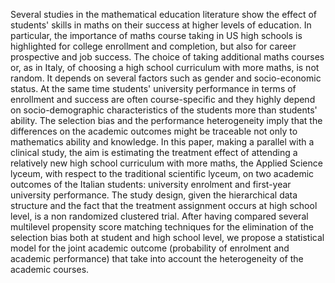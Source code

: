 Several studies in the mathematical education literature show the effect of students' skills in maths on their success at higher levels of education. In particular, the importance of maths course taking in US high schools is highlighted for college enrollment and completion, but also for career prospective and job success. The choice of taking additional maths courses or, as in Italy, of choosing a high school curriculum with more maths, is not random. It depends on several factors such as gender and socio-economic status. At the same time students' university performance in terms of enrollment and success are often course-specific and they highly depend on socio-demographic characteristics of the students more than students' ability. The selection bias and the performance heterogeneity imply that the differences on the academic outcomes might be traceable not only to mathematics ability and knowledge. In this paper, making a parallel with a clinical study, the aim is estimating the treatment effect of attending a relatively new high school curriculum with more maths, the Applied Science lyceum, with respect to the traditional scientific lyceum, on two academic outcomes of the Italian students: university enrolment and first-year university performance. The study design, given the hierarchical data structure and the fact that the treatment assignment occurs at high school level, is a non randomized clustered trial. After having compared several multilevel propensity score matching techniques for the elimination of the selection bias both at student and high school level, we propose a statistical model for the joint academic outcome (probability of enrolment and academic performance) that take into account the heterogeneity of the academic courses.